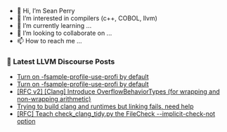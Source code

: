 - 👋 Hi, I’m Sean Perry
- 👀 I’m interested in compilers (c++, COBOL, llvm)
- 🌱 I’m currently learning ...
- 💞️ I’m looking to collaborate on ...
- 📫 How to reach me ...

<!---
s66perry/s66perry is a ✨ special ✨ repository because its `README.md` (this file) appears on your GitHub profile.
You can click the Preview link to take a look at your changes.
--->
### 📕 Latest LLVM Discourse Posts

<!-- DISCOURSE-LLVM:START -->
- [Turn on -fsample-profile-use-profi by default](https://discourse.llvm.org/t/turn-on-fsample-profile-use-profi-by-default/86508#post_2)
- [Turn on -fsample-profile-use-profi by default](https://discourse.llvm.org/t/turn-on-fsample-profile-use-profi-by-default/86508#post_1)
- [[RFC v2] [Clang] Introduce OverflowBehaviorTypes &lpar;for wrapping and non-wrapping arithmetic&rpar;](https://discourse.llvm.org/t/rfc-v2-clang-introduce-overflowbehaviortypes-for-wrapping-and-non-wrapping-arithmetic/86507#post_1)
- [Trying to build clang and runtimes but linking fails, need help](https://discourse.llvm.org/t/trying-to-build-clang-and-runtimes-but-linking-fails-need-help/72851?page=2#post_21)
- [[RFC] Teach check_clang_tidy.py the FileCheck --implicit-check-not option](https://discourse.llvm.org/t/rfc-teach-check-clang-tidy-py-the-filecheck-implicit-check-not-option/86480#post_6)
<!-- DISCOURSE-LLVM:END -->

